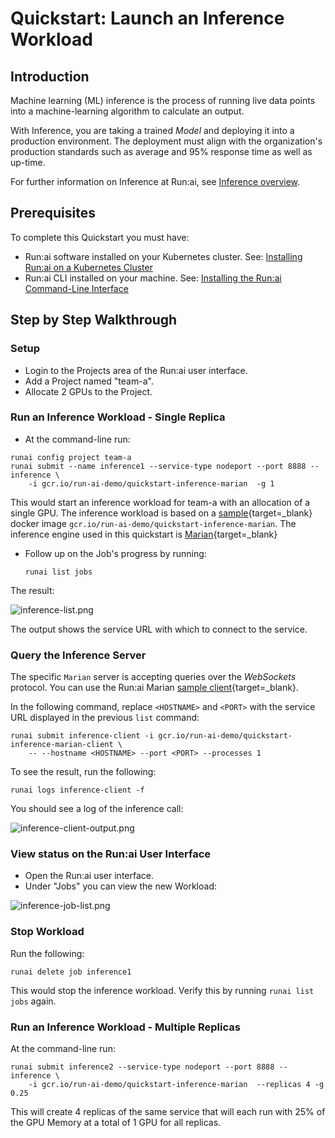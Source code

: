 # Quickstart: Launch an Inference Workload

## Introduction

Machine learning (ML) inference is the process of running live data points into a machine-learning algorithm to calculate an output. 

With Inference, you are taking a trained _Model_ and deploying it into a production environment. The deployment must align with the organization's production standards such as average and 95% response time as well as up-time. 

For further information on Inference at Run:ai, see [Inference overview](../../developer/inference/overview.md).

## Prerequisites 

To complete this Quickstart you must have:

*   Run:ai software installed on your Kubernetes cluster. See: [Installing Run:ai on a Kubernetes Cluster](../../admin/runai-setup/installation-types.md)
*   Run:ai CLI installed on your machine. See: [Installing the Run:ai Command-Line Interface](../../admin/researcher-setup/cli-install.md)

## Step by Step Walkthrough

### Setup

*  Login to the Projects area of the Run:ai user interface.
*  Add a Project named "team-a".
*  Allocate 2 GPUs to the Project.

### Run an Inference Workload - Single Replica

*   At the command-line run:

```
runai config project team-a
runai submit --name inference1 --service-type nodeport --port 8888 --inference \
    -i gcr.io/run-ai-demo/quickstart-inference-marian  -g 1
```

This would start an inference workload for team-a with an allocation of a single GPU. The inference workload is based on a [sample](https://github.com/run-ai/models/tree/main/models/marian/server){target=_blank} docker image ``gcr.io/run-ai-demo/quickstart-inference-marian``. The inference engine used in this quickstart is [Marian](https://marian-nmt.github.io/){target=_blank}

*   Follow up on the Job's progress by running:

        runai list jobs

The result:

![inference-list.png](img/inference-list.png)

The output shows the service URL with which to connect to the service.

### Query the Inference Server

The specific `Marian` server is accepting queries over the _WebSockets_ protocol. You can use the Run:ai Marian [sample client](https://github.com/run-ai/models/tree/main/models/marian/client){target=_blank}.

In the following command, replace  `<HOSTNAME>` and `<PORT>` with the service URL displayed in the previous `list` command:

```
runai submit inference-client -i gcr.io/run-ai-demo/quickstart-inference-marian-client \
    -- --hostname <HOSTNAME> --port <PORT> --processes 1 
```

To see the result, run the following:

```
runai logs inference-client -f
```

You should see a log of the inference call:

![inference-client-output.png](img/inference-client-output.png)

### View status on the Run:ai User Interface

* Open the Run:ai user interface.
* Under "Jobs" you can view the new Workload:

![inference-job-list.png](img/inference-job-list.png) 


### Stop Workload

Run the following:

    runai delete job inference1

This would stop the inference workload. Verify this by running ``runai list jobs`` again.


### Run an Inference Workload - Multiple Replicas

At the command-line run:

```
runai submit inference2 --service-type nodeport --port 8888 --inference \
    -i gcr.io/run-ai-demo/quickstart-inference-marian  --replicas 4 -g 0.25 
```

This will create 4 replicas of the same service that will each run with 25% of the GPU Memory at a total of 1 GPU for all replicas.